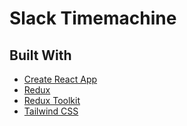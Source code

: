 # Slack Timemachine

## Built With

- [Create React App](https://github.com/facebook/create-react-app)
- [Redux](https://redux.js.org/)
- [Redux Toolkit](https://redux-toolkit.js.org/)
- [Tailwind CSS](https://tailwindcss.com/)

